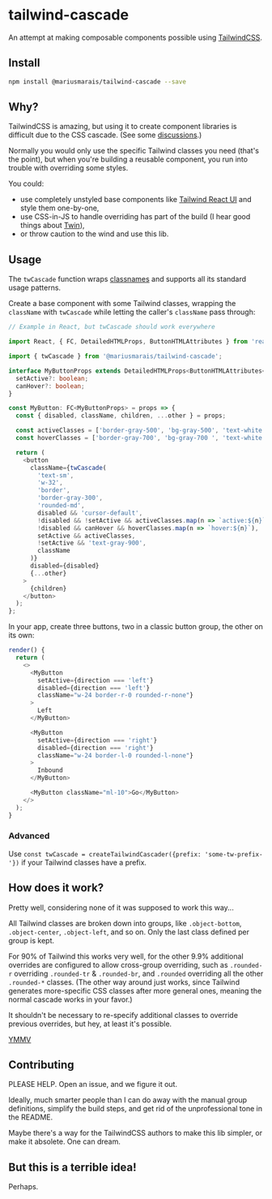 # tailwind-cascade

An attempt at making composable components possible using [TailwindCSS](https://tailwindcss.com/).

## Install

```sh
npm install @mariusmarais/tailwind-cascade --save
```

## Why?

TailwindCSS is amazing, but using it to create component libraries is difficult due to the CSS cascade. (See some [discussions](https://github.com/tailwindlabs/tailwindcss/discussions/1446).)

Normally you would only use the specific Tailwind classes you need (that's the point), but when you're building a reusable component, you run into trouble with overriding some styles.

You could:

* use completely unstyled base components like [Tailwind React UI](https://github.com/emortlock/tailwind-react-ui) and style them one-by-one,
* use CSS-in-JS to handle overriding has part of the build (I hear good things about [Twin](https://github.com/ben-rogerson/twin.macro)),
* or throw caution to the wind and use this lib.

## Usage

The `twCascade` function wraps [classnames](https://github.com/JedWatson/classnames) and supports all its standard usage patterns.

Create a base component with some Tailwind classes, wrapping the `className` with `twCascade` while letting the caller's `className` pass through:

```ts
// Example in React, but twCascade should work everywhere

import React, { FC, DetailedHTMLProps, ButtonHTMLAttributes } from 'react';

import { twCascade } from '@mariusmarais/tailwind-cascade';

interface MyButtonProps extends DetailedHTMLProps<ButtonHTMLAttributes<HTMLButtonElement>, HTMLButtonElement> {
  setActive?: boolean;
  canHover?: boolean;
}

const MyButton: FC<MyButtonProps> = props => {
  const { disabled, className, children, ...other } = props;

  const activeClasses = ['border-gray-500', 'bg-gray-500', 'text-white'];
  const hoverClasses = ['border-gray-700', 'bg-gray-700 ', 'text-white'];

  return (
    <button
      className={twCascade(
        'text-sm',
        'w-32',
        'border',
        'border-gray-300',
        'rounded-md',
        disabled && 'cursor-default',
        !disabled && !setActive && activeClasses.map(n => `active:${n}`),
        !disabled && canHover && hoverClasses.map(n => `hover:${n}`),
        setActive && activeClasses,
        !setActive && 'text-gray-900',
        className
      )}
      disabled={disabled}
      {...other}
    >
      {children}
    </button>
  );
};
```

In your app, create three buttons, two in a classic button group, the other on its own:

```ts
render() {
  return (
    <>
      <MyButton
        setActive={direction === 'left'}
        disabled={direction === 'left'}
        className="w-24 border-r-0 rounded-r-none"}
      >
        Left
      </MyButton>

      <MyButton
        setActive={direction === 'right'}
        disabled={direction === 'right'}
        className="w-24 border-l-0 rounded-l-none"}
      >
        Inbound
      </MyButton>

      <MyButton className="ml-10">Go</MyButton>
    </>
  );
}
```

### Advanced

Use `const twCascade = createTailwindCascader({prefix: 'some-tw-prefix-'})` if your Tailwind classes have a prefix.

## How does it work?

Pretty well, considering none of it was supposed to work this way...

All Tailwind classes are broken down into groups, like `.object-bottom`, `.object-center`, `.object-left`, and so on. Only the last class defined per group is kept.

For 90% of Tailwind this works very well, for the other 9.9% additional overrides are configured to allow cross-group overriding, such as `.rounded-r` overriding `.rounded-tr` & `.rounded-br`, and `.rounded` overriding all the other `.rounded-*` classes. (The other way around just works, since Tailwind generates more-specific CSS classes after more general ones, meaning the normal cascade works in your favor.)

It shouldn't be necessary to re-specify additional classes to override previous overrides, but hey, at least it's possible.

[YMMV](https://en.wiktionary.org/wiki/your_mileage_may_vary)

## Contributing

PLEASE HELP. Open an issue, and we figure it out.

Ideally, much smarter people than I can do away with the manual group definitions, simplify the build steps, and get rid of the unprofessional tone in the README.

Maybe there's a way for the TailwindCSS authors to make this lib simpler, or make it absolete. One can dream.

## But this is a terrible idea!

Perhaps.

